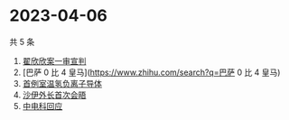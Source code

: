 # 2023-04-06

共 5 条

<!-- BEGIN ZHIHUSEARCH -->
<!-- 最后更新时间 Thu Apr 06 2023 13:16:38 GMT+0800 (China Standard Time) -->
1. [翟欣欣案一审宣判](https://www.zhihu.com/search?q=翟欣欣案一审宣判)
1. [巴萨 0 比 4 皇马](https://www.zhihu.com/search?q=巴萨 0 比 4 皇马)
1. [首例室温氢负离子导体](https://www.zhihu.com/search?q=首例室温氢负离子导体)
1. [沙伊外长首次会晤](https://www.zhihu.com/search?q=沙伊外长首次会晤)
1. [中电科回应](https://www.zhihu.com/search?q=中电科回应)
<!-- END ZHIHUSEARCH -->
